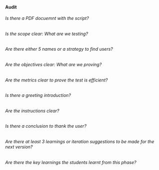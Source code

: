 #### Audit 

###### Is there a PDF docuemnt with the script?
###### Is the scope clear: What are we testing?
###### Are there either 5 names or a strategy to find users?
###### Are the objectives clear: What are we proving?
###### Are the metrics clear to prove the test is efficient?
###### Is there a greeting introduction?
###### Are the instructions clear?
###### Is there a conclusion to thank the user?
###### Are there at least 3 learnings or iteration suggestions to be made for the next version?
###### Are there the key learnings the students learnt from this phase?